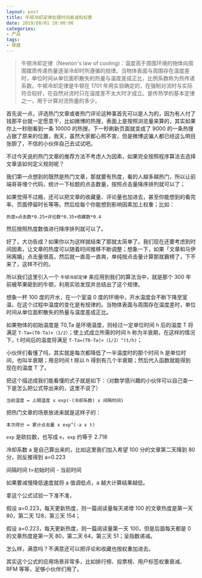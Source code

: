 ```yaml
---
layout: post
title: 牛顿冷却定律处理时间衰减和权重
date: 2019/08/01 20:00:00
categories:
- 产品
tags:
- 琢磨
---
```


> 牛顿冷却定律（Newton's law of cooling)：温度高于周围环境的物体向周围媒质传递热量逐渐冷却时所遵循的规律。当物体表面与周围存在温度差时，单位时间从单位面积散失的热量与温度差成正比，比例系数称为热传递系数。牛顿冷却定律是牛顿在 1701 年用实验确定的，在强制对流时与实际符合较好，在自然对流时只在温度差不太大时才成立。是传热学的基本定律之一，用于计算对流热量的多少。

首先说一点，评选热门文章或者热门评论这种事首先可以是人为的，因为有人付了钱那平台就一定愿意干，比如微博的热搜，表面上是按照浏览量来算的，其实如果你上一秒刚看到一条 10000 的热搜，下一秒刷新页面就变成了 9000 的一条热搜占据了原来的位置，我天，虽然大家都心照不宣，但是微博这骗人都已经这么明目张胆了，不信的小伙伴自己去试试吧。

不过今天说的热门文章的推荐方法不考虑人为因素，如果完全按照程序算法去选择文章该如何定义规则呢？

我们第一点想到的既然是热门文章，那就要有热度，看的人越多越热门，所以让前端哥哥埋个代码，统计一下标题的点击数量，按照点击量降序排列就可以了；

如果觉得不过瘾，还可以把文章的收藏量、评论量也加进去，甚至你能想到的看完率、页面停留时长等等。然后给每个你能想到影响因素加上权重；比如：

`热度=点击数*0.25+评论数*0.35+收藏数*0.4`

然后按照热度数值进行降序排列就可以了。

好了，大功告成？如果你以为这样就结束了那就太简单了。我们现在还要考虑到时间因素，让文章的热度可以随着时间推移不断调整；想象一下，如果「文章和马伊琍离婚」点击量很高，然后就一直高一直爽，单纯按点击量计算那就霸榜了，下不来了，这样不行的。

所以我们这里引入一个 `牛顿冷却定律` 来应用到我们的算法当中，就是那个 300 年前被苹果砸到的牛顿，利用实验发现并总结出了这个规律。

想象一杯 100 度的开水，在一个室温 0 度的环境中，开水温度会不断下降至室温，在这个过程中温度的变化是有规律的。当物体表面与周围存在温度差时，单位时间从单位面积散失的热量与温度差成正比。

如果物体的初始温度是 T0,Ta 是环境温度，则经过一定单位时间 h 后的温度 T 将满足 `T-Ta=(T0-Ta)×（1/2）`；使上式成立所需的时间 h 称为半衰期，在这样的情况下，t 时间后的温度将满足 `T-Ta=(T0-Ta)×（1/2）^(t/h)`；

小伙伴们看懂了吗，其实就是每次都降低了一半温度时的那个时间 h 是单位时间，也叫半衰期；用总时间 t 除以 h 得到有几个半衰期；然后代入函数就能得到现在的温度 T 了。

把这个描述成我们能看懂的式子就是如下：（对数学感兴趣的小伙伴可以自己查一下是怎么把公式导出来的，这里不说了）

`当前温度 = 上期温度 x exp(-(冷却系数) x 间隔时间)`

把热门文章的场景放进来就是这样子的：

`本次得分 = 累计点击量 x exp^(-a x t)`

`exp` 是欧拉数，也写成 `e`，`exp` 约等于 2.718

冷却系数 a 是自己算出来的，比如这里我们加入希望 100 分的文章第二天降到 80 分，则反推得到 a=0.223

间隔时间 t=初始时间 - 当前时间

如果要减慢降低速度就将 a 值调低点，a 越大计算结果越低。

拿这个公式试验一下准不准，

假设 a=0.223，每天更新热度，则一篇阅读量每天递增 100 的文章热度是第一天 80，第二天 128，第三天 154；

假设 a=0.223，每天更新热度，则一篇阅读量第一天 100，但是后面每天都是 0 的文章热度是第一天 80，第二天 64，第三天 51；呈指数递减。

怎么样，满意吗？不满意还可以把评论和收藏也按权重加进去。

其实这个公式的应用场景非常多，比如排行榜、投票榜、用户标签权重衰减、RFM 等等，足够小伙伴们用了。
